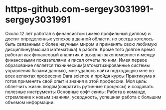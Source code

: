 # https-github.com-sergey3031991-sergey3031991

Около 12 лет работал в финансистом (имею профильный диплом) и достиг определенных успехов в данной области, но всегда хотелось быть связанным с более научным миром и применять свою любимую дисциплину(высшая математика) в работе. Кроме того долгое время работал как финансовый аналитик и выявлял закономерности между финансовыми показателями и писал отчеты по ним. Имея первое образование является техническим(автоматизированные системы управления базами данных), мне удалось найти подходящую мне во всех аспектах профессию Dara science и пройдя курсы Практикума я готов применять свой опыт и знания в этой профессии.
Моя цель: облегчить жизнь людям(сократить рутинные процессы) и создавать полезные инструменты
Основные софт скилы: Работа в команде, стремление к новым знаниям, усердность, успешная работа с большим объемом информации.
